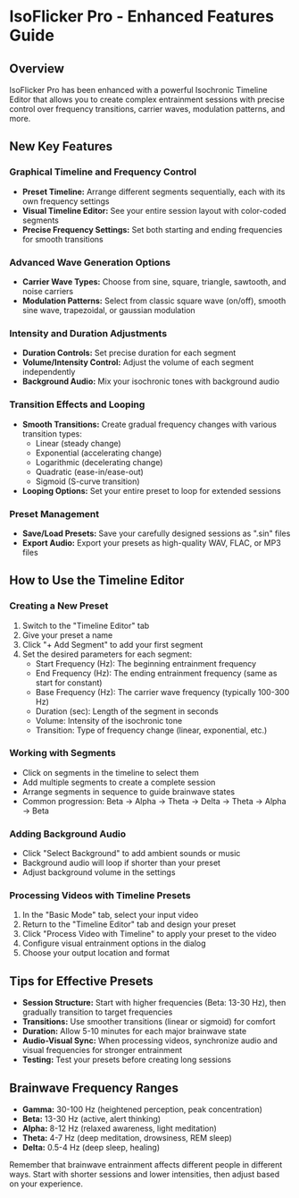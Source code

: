 # IsoFlicker Pro - Enhanced Features Guide

## Overview

IsoFlicker Pro has been enhanced with a powerful Isochronic Timeline Editor that allows you to create complex entrainment sessions with precise control over frequency transitions, carrier waves, modulation patterns, and more.

## New Key Features

### Graphical Timeline and Frequency Control
- **Preset Timeline:** Arrange different segments sequentially, each with its own frequency settings
- **Visual Timeline Editor:** See your entire session layout with color-coded segments
- **Precise Frequency Settings:** Set both starting and ending frequencies for smooth transitions

### Advanced Wave Generation Options
- **Carrier Wave Types:** Choose from sine, square, triangle, sawtooth, and noise carriers
- **Modulation Patterns:** Select from classic square wave (on/off), smooth sine wave, trapezoidal, or gaussian modulation

### Intensity and Duration Adjustments
- **Duration Controls:** Set precise duration for each segment
- **Volume/Intensity Control:** Adjust the volume of each segment independently
- **Background Audio:** Mix your isochronic tones with background audio

### Transition Effects and Looping
- **Smooth Transitions:** Create gradual frequency changes with various transition types:
  - Linear (steady change)
  - Exponential (accelerating change)
  - Logarithmic (decelerating change)
  - Quadratic (ease-in/ease-out)
  - Sigmoid (S-curve transition)
- **Looping Options:** Set your entire preset to loop for extended sessions

### Preset Management
- **Save/Load Presets:** Save your carefully designed sessions as ".sin" files
- **Export Audio:** Export your presets as high-quality WAV, FLAC, or MP3 files

## How to Use the Timeline Editor

### Creating a New Preset
1. Switch to the "Timeline Editor" tab
2. Give your preset a name
3. Click "+ Add Segment" to add your first segment
4. Set the desired parameters for each segment:
   - Start Frequency (Hz): The beginning entrainment frequency
   - End Frequency (Hz): The ending entrainment frequency (same as start for constant)
   - Base Frequency (Hz): The carrier wave frequency (typically 100-300 Hz)
   - Duration (sec): Length of the segment in seconds
   - Volume: Intensity of the isochronic tone
   - Transition: Type of frequency change (linear, exponential, etc.)

### Working with Segments
- Click on segments in the timeline to select them
- Add multiple segments to create a complete session
- Arrange segments in sequence to guide brainwave states
- Common progression: Beta → Alpha → Theta → Delta → Theta → Alpha → Beta

### Adding Background Audio
- Click "Select Background" to add ambient sounds or music
- Background audio will loop if shorter than your preset
- Adjust background volume in the settings

### Processing Videos with Timeline Presets
1. In the "Basic Mode" tab, select your input video
2. Return to the "Timeline Editor" tab and design your preset
3. Click "Process Video with Timeline" to apply your preset to the video
4. Configure visual entrainment options in the dialog
5. Choose your output location and format

## Tips for Effective Presets

- **Session Structure:** Start with higher frequencies (Beta: 13-30 Hz), then gradually transition to target frequencies
- **Transitions:** Use smoother transitions (linear or sigmoid) for comfort
- **Duration:** Allow 5-10 minutes for each major brainwave state
- **Audio-Visual Sync:** When processing videos, synchronize audio and visual frequencies for stronger entrainment
- **Testing:** Test your presets before creating long sessions

## Brainwave Frequency Ranges

- **Gamma:** 30-100 Hz (heightened perception, peak concentration)
- **Beta:** 13-30 Hz (active, alert thinking)
- **Alpha:** 8-12 Hz (relaxed awareness, light meditation)
- **Theta:** 4-7 Hz (deep meditation, drowsiness, REM sleep)
- **Delta:** 0.5-4 Hz (deep sleep, healing)

Remember that brainwave entrainment affects different people in different ways. Start with shorter sessions and lower intensities, then adjust based on your experience.
